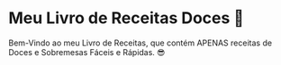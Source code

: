 # Meu Livro de Receitas Doces :cake:

Bem-Vindo ao meu Livro de Receitas, que contém APENAS receitas de Doces e Sobremesas Fáceis e Rápidas. :sunglasses:

 
